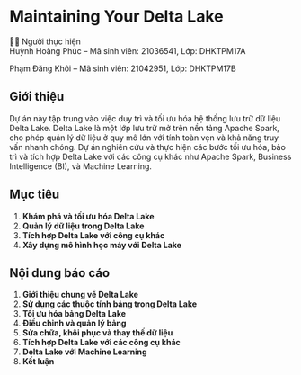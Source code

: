 # **Maintaining Your Delta Lake**

👨‍💻 Người thực hiện  
Huỳnh Hoàng Phúc – Mã sinh viên: 21036541, Lớp: DHKTPM17A

Phạm Đăng Khôi – Mã sinh viên: 21042951, Lớp: DHKTPM17B

## **Giới thiệu**

Dự án này tập trung vào việc duy trì và tối ưu hóa hệ thống lưu trữ dữ liệu Delta Lake. Delta Lake là một lớp lưu trữ mở trên nền tảng Apache Spark, cho phép quản lý dữ liệu ở quy mô lớn với tính toàn vẹn và khả năng truy vấn nhanh chóng. Dự án nghiên cứu và thực hiện các bước tối ưu hóa, bảo trì và tích hợp Delta Lake với các công cụ khác như Apache Spark, Business Intelligence (BI), và Machine Learning.

## **Mục tiêu**

1. **Khám phá và tối ưu hóa Delta Lake**
2. **Quản lý dữ liệu trong Delta Lake**
3. **Tích hợp Delta Lake với công cụ khác**
4. **Xây dựng mô hình học máy với Delta Lake**

## **Nội dung báo cáo**

1. **Giới thiệu chung về Delta Lake**
2. **Sử dụng các thuộc tính bảng trong Delta Lake**
3. **Tối ưu hóa bảng Delta Lake**
4. **Điều chỉnh và quản lý bảng**
5. **Sửa chữa, khôi phục và thay thế dữ liệu**
6. **Tích hợp Delta Lake với các công cụ khác**
7. **Delta Lake với Machine Learning**
8. **Kết luận**


